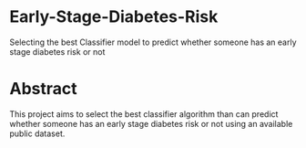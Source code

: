 # Early-Stage-Diabetes-Risk
Selecting the best Classifier model to predict whether someone has an early stage diabetes risk or not

# Abstract
This project aims to select the best classifier algorithm than can predict whether someone has an early stage diabetes risk or not using an available public dataset.
